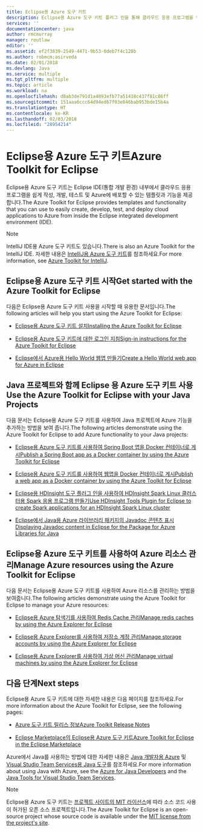 ```yaml
---
title: Eclipse용 Azure 도구 키트
description: Eclipse용 Azure 도구 키트 플러그 인을 통해 클라우드 응용 프로그램을 만들어 Azure에 배포하는 방법에 대해 알아봅니다.
services: ''
documentationcenter: java
author: rmcmurray
manager: routlaw
editor: ''
ms.assetid: ef2f3839-2549-4471-9b53-0deb7f4c128b
ms.author: robmcm;asirveda
ms.date: 02/01/2018
ms.devlang: Java
ms.service: multiple
ms.tgt_pltfrm: multiple
ms.topic: article
ms.workload: na
ms.openlocfilehash: d8ab3de791d1a4893efb77a51418c437f81c86ff
ms.sourcegitcommit: 151aaa6ccc64d94ed67f03e846bab953bde15b4a
ms.translationtype: HT
ms.contentlocale: ko-KR
ms.lasthandoff: 02/03/2018
ms.locfileid: "28954214"
---
```

# <a name="azure-toolkit-for-eclipse"></a><span data-ttu-id="f95e8-103">Eclipse용 Azure 도구 키트</span><span class="sxs-lookup"><span data-stu-id="f95e8-103">Azure Toolkit for Eclipse</span></span>

<span data-ttu-id="f95e8-104">Eclipse용 Azure 도구 키트는 Eclipse IDE(통합 개발 환경) 내부에서 클라우드 응용 프로그램을 쉽게 작성, 개발, 테스트 및 Azure에 배포할 수 있는 템플릿과 기능을 제공합니다.</span><span class="sxs-lookup"><span data-stu-id="f95e8-104">The Azure Toolkit for Eclipse provides templates and functionality that you can use to easily create, develop, test, and deploy cloud applications to Azure from inside the Eclipse integrated development environment (IDE).</span></span>

> [!NOTE]
> 
> <span data-ttu-id="f95e8-105">IntelliJ IDE용 Azure 도구 키트도 있습니다.</span><span class="sxs-lookup"><span data-stu-id="f95e8-105">There is also an Azure Toolkit for the IntelliJ IDE.</span></span> <span data-ttu-id="f95e8-106">자세한 내용은 [IntelliJ용 Azure 도구 키트](../intellij/azure-toolkit-for-intellij.md)를 참조하세요.</span><span class="sxs-lookup"><span data-stu-id="f95e8-106">For more information, see [Azure Toolkit for IntelliJ](../intellij/azure-toolkit-for-intellij.md).</span></span>
> 

## <a name="get-started-with-the-azure-toolkit-for-eclipse"></a><span data-ttu-id="f95e8-107">Eclipse용 Azure 도구 키트 시작</span><span class="sxs-lookup"><span data-stu-id="f95e8-107">Get started with the Azure Toolkit for Eclipse</span></span>
<span data-ttu-id="f95e8-108">다음은 Eclipse용 Azure 도구 키트 사용을 시작할 때 유용한 문서입니다.</span><span class="sxs-lookup"><span data-stu-id="f95e8-108">The following articles will help you start using the Azure Toolkit for Eclipse:</span></span>

* [<span data-ttu-id="f95e8-109">Eclipse용 Azure 도구 키트 설치</span><span class="sxs-lookup"><span data-stu-id="f95e8-109">Installing the Azure Toolkit for Eclipse</span></span>](azure-toolkit-for-eclipse-installation.md)

* [<span data-ttu-id="f95e8-110">Eclipse용 Azure 도구 키트에 대한 로그인 지침</span><span class="sxs-lookup"><span data-stu-id="f95e8-110">Sign-in instructions for the Azure Toolkit for Eclipse</span></span>](azure-toolkit-for-eclipse-sign-in-instructions.md)

* [<span data-ttu-id="f95e8-111">Eclipse에서 Azure용 Hello World 웹앱 만들기</span><span class="sxs-lookup"><span data-stu-id="f95e8-111">Create a Hello World web app for Azure in Eclipse</span></span>](azure-toolkit-for-eclipse-create-hello-world-web-app.md)

## <a name="use-the-azure-toolkit-for-eclipse-with-your-java-projects"></a><span data-ttu-id="f95e8-112">Java 프로젝트와 함께 Eclipse 용 Azure 도구 키트 사용</span><span class="sxs-lookup"><span data-stu-id="f95e8-112">Use the Azure Toolkit for Eclipse with your Java Projects</span></span>
<span data-ttu-id="f95e8-113">다음 문서는 Eclipse용 Azure 도구 키트를 사용하여 Java 프로젝트에 Azure 기능을 추가하는 방법을 보여 줍니다.</span><span class="sxs-lookup"><span data-stu-id="f95e8-113">The following articles demonstrate using the Azure Toolkit for Eclipse to add Azure functionality to your Java projects:</span></span>

* [<span data-ttu-id="f95e8-114">Eclipse용 Azure 도구 키트를 사용하여 Spring Boot 앱을 Docker 컨테이너로 게시</span><span class="sxs-lookup"><span data-stu-id="f95e8-114">Publish a Spring Boot app as a Docker container by using the Azure Toolkit for Eclipse</span></span>](azure-toolkit-for-eclipse-publish-spring-boot-docker-app.md)

* [<span data-ttu-id="f95e8-115">Eclipse용 Azure 도구 키트를 사용하여 웹앱을 Docker 컨테이너로 게시</span><span class="sxs-lookup"><span data-stu-id="f95e8-115">Publish a web app as a Docker container by using the Azure Toolkit for Eclipse</span></span>](azure-toolkit-for-eclipse-publish-as-docker-container.md)

* [<span data-ttu-id="f95e8-116">Eclipse용 HDInsight 도구 플러그 인을 사용하여 HDInsight Spark Linux 클러스터용 Spark 응용 프로그램 만들기</span><span class="sxs-lookup"><span data-stu-id="f95e8-116">Use HDInsight Tools Plugin for Eclipse to create Spark applications for an HDInsight Spark Linux cluster</span></span>](/azure/hdinsight/hdinsight-apache-spark-eclipse-tool-plugin)

* [<span data-ttu-id="f95e8-117">Eclipse에서 Java용 Azure 라이브러리 패키지의 Javadoc 콘텐츠 표시</span><span class="sxs-lookup"><span data-stu-id="f95e8-117">Displaying Javadoc content in Eclipse for the Package for Azure Libraries for Java</span></span>](azure-toolkit-for-eclipse-displaying-javadoc-content-for-azure-libraries.md)

## <a name="manage-azure-resources-using-the-azure-toolkit-for-eclipse"></a><span data-ttu-id="f95e8-118">Eclipse용 Azure 도구 키트를 사용하여 Azure 리소스 관리</span><span class="sxs-lookup"><span data-stu-id="f95e8-118">Manage Azure resources using the Azure Toolkit for Eclipse</span></span>
<span data-ttu-id="f95e8-119">다음 문서는 Eclipse용 Azure 도구 키트를 사용하여 Azure 리소스를 관리하는 방법을 보여줍니다.</span><span class="sxs-lookup"><span data-stu-id="f95e8-119">The following articles demonstrate using the Azure Toolkit for Eclipse to manage your Azure resources:</span></span>

* [<span data-ttu-id="f95e8-120">Eclipse용 Azure 탐색기를 사용하여 Redis Cache 관리</span><span class="sxs-lookup"><span data-stu-id="f95e8-120">Manage redis caches by using the Azure Explorer for Eclipse</span></span>](azure-toolkit-for-eclipse-managing-redis-caches-using-azure-explorer.md)

* [<span data-ttu-id="f95e8-121">Eclipse용 Azure Explorer를 사용하여 저장소 계정 관리</span><span class="sxs-lookup"><span data-stu-id="f95e8-121">Manage storage accounts by using the Azure Explorer for Eclipse</span></span>](azure-toolkit-for-eclipse-managing-storage-accounts-using-azure-explorer.md)

* [<span data-ttu-id="f95e8-122">Eclipse용 Azure Explorer를 사용하여 가상 머신 관리</span><span class="sxs-lookup"><span data-stu-id="f95e8-122">Manage virtual machines by using the Azure Explorer for Eclipse</span></span>](azure-toolkit-for-eclipse-managing-virtual-machines-using-azure-explorer.md)

## <a name="next-steps"></a><span data-ttu-id="f95e8-123">다음 단계</span><span class="sxs-lookup"><span data-stu-id="f95e8-123">Next steps</span></span>

<span data-ttu-id="f95e8-124">Eclipse용 Azure 도구 키트에 대한 자세한 내용은 다음 페이지를 참조하세요.</span><span class="sxs-lookup"><span data-stu-id="f95e8-124">For more information about the Azure Toolkit for Eclipse, see the following pages:</span></span>

* [<span data-ttu-id="f95e8-125">Azure 도구 키트 릴리스 정보</span><span class="sxs-lookup"><span data-stu-id="f95e8-125">Azure Toolkit Release Notes</span></span>](https://github.com/Microsoft/azure-tools-for-java/releases)

* [<span data-ttu-id="f95e8-126">Eclipse Marketplace의 Eclipse용 Azure 도구 키트</span><span class="sxs-lookup"><span data-stu-id="f95e8-126">Azure Toolkit for Eclipse in the Eclipse Marketplace</span></span>](http://marketplace.eclipse.org/content/azure-toolkit-eclipse)

<span data-ttu-id="f95e8-127">Azure에서 Java를 사용하는 방법에 대한 자세한 내용은 [Java 개발자용 Azure](https://docs.microsoft.com/java/azure/) 및 [Visual Studio Team Services용 Java 도구](https://java.visualstudio.com/)를 참조하세요.</span><span class="sxs-lookup"><span data-stu-id="f95e8-127">For more information about using Java with Azure, see the [Azure for Java Developers](https://docs.microsoft.com/java/azure/) and the [Java Tools for Visual Studio Team Services](https://java.visualstudio.com/).</span></span>

<!-- [!INCLUDE [azure-toolkit-for-eclipse-additional-resources](../includes/azure-toolkit-for-eclipse-additional-resources.md)] -->

> [!NOTE]
> 
> <span data-ttu-id="f95e8-128">Eclipse용 Azure 도구 키트는 [프로젝트 사이트의 MIT 라이선스](https://github.com/microsoft/azure-tools-for-java)에 따라 소스 코드 사용이 허가된 오픈 소스 프로젝트입니다.</span><span class="sxs-lookup"><span data-stu-id="f95e8-128">The Azure Toolkit for Eclipse is an open-source project whose source code is available under the [MIT license from the project's site](https://github.com/microsoft/azure-tools-for-java).</span></span>
> 

<!-- URL List -->

[Azure for Java Developers]: https://docs.microsoft.com/java/azure
[Java Tools for Visual Studio Team Services]: https://java.visualstudio.com/

<!-- Temporarily Deprecated URLs -->

<!-- [Deploying large deployments](azure-toolkit-for-eclipse-deploying-large-deployments.md) -->
<!-- [How to Maintain Session Data with Session Affinity]: http://go.microsoft.com/fwlink/?LinkID=699539 -->
<!-- [How to Use Co-located Caching]: http://go.microsoft.com/fwlink/?LinkID=699542 -->
<!-- [How to Use Dedicated Caching]: http://go.microsoft.com/fwlink/?LinkID=699543 -->
<!-- [How to Use JMS with AMQP 1.0 in Azure with Eclipse]: http://go.microsoft.com/fwlink/?LinkID=699544 -->
<!-- [How to Use SSL Offloading]: http://go.microsoft.com/fwlink/?LinkID=699545 -->
<!-- [SSL Offloading]: http://go.microsoft.com/fwlink/?LinkID=699549 -->
<!-- [Using the Azure Service Runtime Library in JSP]: http://go.microsoft.com/fwlink/?LinkID=699551 -->
<!-- [How to Authenticate Web Users with Azure Access Control Service Using Eclipse]: /azure/active-directory/active-directory-java-authenticate-users-access-control-eclipse.md -->
<!-- [Debug a Java Web App on Azure in Eclipse]: /azure/app-service-web/app-service-web-debug-java-web-app-in-eclipse.md -->
<!-- [Debugging Azure Applications in Eclipse]: azure-toolkit-for-eclipse-debugging-azure-applications.md -->

<!-- Legacy MSDN URL = https://msdn.microsoft.com/library/azure/hh694271.aspx -->
